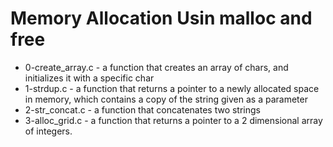 # Memory Allocation Usin malloc and free

* 0-create_array.c - a function that creates an array of chars, and initializes it with a specific char
* 1-strdup.c - a function that returns a pointer to a newly allocated space in memory, which contains a copy of the string given as a parameter
* 2-str_concat.c - a function that concatenates two strings
*  3-alloc_grid.c -  a function that returns a pointer to a 2 dimensional array of integers.
